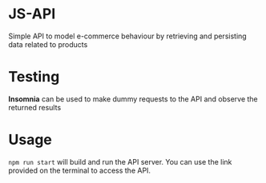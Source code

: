 # JS-API
 Simple API to model e-commerce behaviour by retrieving and persisting data related to products


# Testing

**Insomnia** can be used to make dummy requests to the API and observe the returned results

# Usage
``` npm run start ``` will build and run the API server. You can use the link provided on the terminal to access the API.